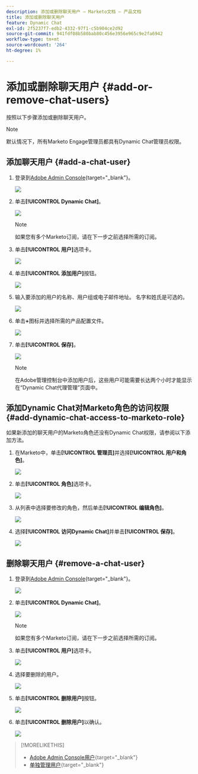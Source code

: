 ```yaml
---
description: 添加或删除聊天用户 — Marketo文档 — 产品文档
title: 添加或删除聊天用户
feature: Dynamic Chat
exl-id: 2f5237f7-edb2-4332-97f1-c5b904ce2d92
source-git-commit: 941fdf08b580bab80c456e3956e965c9e2fa6942
workflow-type: tm+mt
source-wordcount: '264'
ht-degree: 1%

---
```


# 添加或删除聊天用户 {#add-or-remove-chat-users}

按照以下步骤添加或删除聊天用户。

>[!NOTE]
>
>默认情况下，所有Marketo Engage管理员都具有Dynamic Chat管理员权限。

## 添加聊天用户 {#add-a-chat-user}

1. 登录到[Adobe Admin Console](https://adminconsole.adobe.com/){target="_blank"}。

   ![](assets/add-or-remove-chat-users-1.png)

1. 单击&#x200B;**[!UICONTROL Dynamic Chat]**。

   ![](assets/add-or-remove-chat-users-2.png)

   >[!NOTE]
   >
   >如果您有多个Marketo订阅，请在下一步之前选择所需的订阅。

1. 单击&#x200B;**[!UICONTROL 用户]**&#x200B;选项卡。

   ![](assets/add-or-remove-chat-users-3.png)

1. 单击&#x200B;**[!UICONTROL 添加用户]**&#x200B;按钮。

   ![](assets/add-or-remove-chat-users-4.png)

1. 输入要添加的用户的名称、用户组或电子邮件地址。 名字和姓氏是可选的。

   ![](assets/add-or-remove-chat-users-5.png)

1. 单击&#x200B;**+**&#x200B;图标并选择所需的产品配置文件。

   ![](assets/add-or-remove-chat-users-6.png)

1. 单击&#x200B;**[!UICONTROL 保存]**。

   ![](assets/add-or-remove-chat-users-7.png)

   >[!NOTE]
   >
   >在Adobe管理控制台中添加用户后，这些用户可能需要长达两个小时才能显示在“Dynamic Chat代理管理”页面中。

## 添加Dynamic Chat对Marketo角色的访问权限 {#add-dynamic-chat-access-to-marketo-role}

如果新添加的聊天用户的Marketo角色还没有Dynamic Chat权限，请参阅以下添加方法。

1. 在Marketo中，单击&#x200B;**[!UICONTROL 管理员]**&#x200B;并选择&#x200B;**[!UICONTROL 用户和角色]**。

   ![](assets/add-or-remove-chat-users-8.png)

1. 单击&#x200B;**[!UICONTROL 角色]**&#x200B;选项卡。

   ![](assets/add-or-remove-chat-users-9.png)

1. 从列表中选择要修改的角色，然后单击&#x200B;**[!UICONTROL 编辑角色]**。

   ![](assets/add-or-remove-chat-users-10.png)

1. 选择&#x200B;**[!UICONTROL 访问Dynamic Chat]**&#x200B;并单击&#x200B;**[!UICONTROL 保存]**。

   ![](assets/add-or-remove-chat-users-11.png)

## 删除聊天用户 {#remove-a-chat-user}

1. 登录到[Adobe Admin Console](https://adminconsole.adobe.com/){target="_blank"}。

   ![](assets/add-or-remove-chat-users-12.png)

1. 单击&#x200B;**[!UICONTROL Dynamic Chat]**。

   ![](assets/add-or-remove-chat-users-13.png)

   >[!NOTE]
   >
   >如果您有多个Marketo订阅，请在下一步之前选择所需的订阅。

1. 单击&#x200B;**[!UICONTROL 用户]**&#x200B;选项卡。

   ![](assets/add-or-remove-chat-users-14.png)

1. 选择要删除的用户。

   ![](assets/add-or-remove-chat-users-15.png)

1. 单击&#x200B;**[!UICONTROL 删除用户]**&#x200B;按钮。

   ![](assets/add-or-remove-chat-users-16.png)

1. 单击&#x200B;**[!UICONTROL 删除用户]**&#x200B;以确认。

   ![](assets/add-or-remove-chat-users-17.png)

>[!MORELIKETHIS]
>
>* [Adobe Admin Console用户](https://helpx.adobe.com/cn/enterprise/using/users.html){target="_blank"}
>* [单独管理用户](https://helpx.adobe.com/cn/enterprise/using/manage-users-individually.html){target="_blank"}

